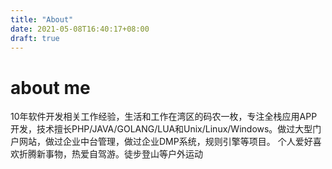 ```yaml
---
title: "About"
date: 2021-05-08T16:40:17+08:00
draft: true
---
```

## 

# about me

10年软件开发相关工作经验，生活和工作在湾区的码农一枚，专注全栈应用APP开发，技术擅长PHP/JAVA/GOLANG/LUA和Unix/Linux/Windows。做过大型门户网站，做过企业中台管理，做过企业DMP系统，规则引擎等项目。 
个人爱好喜欢折腾新事物，热爱自驾游。徒步登山等户外运动

